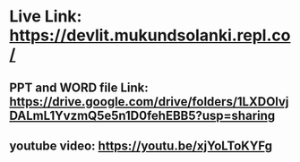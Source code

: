 # Live Link: https://devlit.mukundsolanki.repl.co/

## PPT and WORD file Link: https://drive.google.com/drive/folders/1LXDOlvjDALmL1YvzmQ5e5n1D0fehEBB5?usp=sharing

## youtube video: https://youtu.be/xjYoLToKYFg
